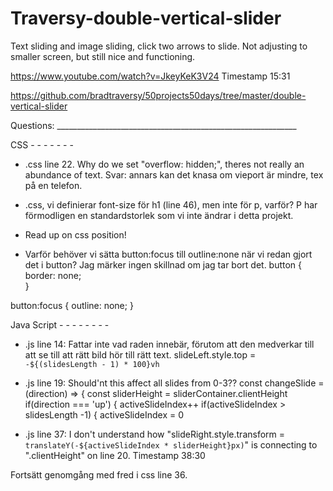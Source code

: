 # Traversy-double-vertical-slider

Text sliding and image sliding, click two arrows to slide.
Not adjusting to smaller screen, but still nice and functioning.

https://www.youtube.com/watch?v=JkeyKeK3V24 Timestamp 15:31

https://github.com/bradtraversy/50projects50days/tree/master/double-vertical-slider 



Questions: ____________________________________________________________

CSS - - - - - - -

* .css line 22.  Why do we set "overflow: hidden;", theres not really an abundance of text. 
  Svar: annars kan det knasa om vieport är mindre, tex på en telefon.

* .css, vi definierar  font-size för h1 (line 46), men inte för p, varför? P har förmodligen en standardstorlek som vi inte      ändrar i detta projekt. 

* Read up on css position!

* Varför behöver vi sätta button:focus till outline:none när vi redan gjort det i button? Jag märker ingen skillnad om jag tar bort det.
  button {
    border: none;                               
}

button:focus {
    outline: none;
}


Java Script - - - - - - - -

* .js line 14: Fattar inte vad raden innebär, förutom att den medverkar till att se till att rätt bild hör till rätt text.
  slideLeft.style.top = `-${(slidesLength - 1) * 100}vh`

* .js line 19: Should'nt this affect all slides from 0-3??
  const changeSlide = (direction) => {
    const sliderHeight = sliderContainer.clientHeight
    if(direction === 'up') {
        activeSlideIndex++
        if(activeSlideIndex > slidesLength -1) {
            activeSlideIndex = 0

* .js line 37: I don't understand how "slideRight.style.transform = `translateY(-${activeSlideIndex * sliderHeight}px)`" is connecting to ".clientHeight" on line 20. Timestamp 38:30



Fortsätt genomgång med fred i css line 36.